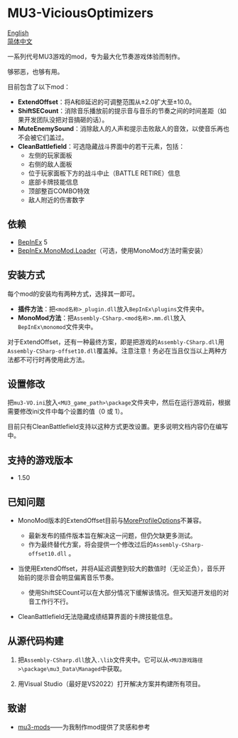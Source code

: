 # MU3-ViciousOptimizers
[English](README.md)\
[简体中文](README_zh-hans.md)

一系列代号MU3游戏的mod，专为最大化节奏游戏体验而制作。

够邪恶，也够有用。

目前包含了以下mod：
+ **ExtendOffset**：将A和B延迟的可调整范围从±2.0扩大至±10.0。
+ **ShiftSECount**：消除音乐播放前的提示音与音乐的节奏之间的时间差距（如果开发团队没把对音搞砸的话）。
+ **MuteEnemySound**：消除敌人的人声和提示击败敌人的音效，以使音乐再也不会被它们盖过。
+ **CleanBattlefield**：可选隐藏战斗界面中的若干元素，包括：
    + 左侧的玩家面板
    + 右侧的敌人面板
    + 位于玩家面板下方的战斗中止（BATTLE RETIRE）信息
    + 底部卡牌技能信息
    + 顶部整百COMBO特效
    + 敌人附近的伤害数字

## 依赖
+ [BepInEx](https://github.com/BepInEx/BepInEx) 5
+ [BepInEx.MonoMod.Loader](https://github.com/BepInEx/BepInEx.MonoMod.Loader)（可选，使用MonoMod方法时需安装）

## 安装方式
每个mod的安装均有两种方式，选择其一即可。
+ **插件方法**：把`<mod名称>_plugin.dll`放入`BepInEx\plugins`文件夹中。
+ **MonoMod方法**：把`Assembly-CSharp.<mod名称>.mm.dll`放入`BepInEx\monomod`文件夹中。

对于ExtendOffset，还有一种最终方案，即是把游戏的`Assembly-CSharp.dll`用`Assembly-CSharp-offset10.dll`覆盖掉。注意注意！务必在当且仅当以上两种方法都不可行时再使用此方法。

## 设置修改
把`mu3-VO.ini`放入`<MU3_game_path>\package`文件夹中，然后在运行游戏前，根据需要修改ini文件中每个设置的值（0 或 1）。

目前只有CleanBattlefield支持以这种方式更改设置。更多说明文档内容仍在编写中。

## 支持的游戏版本

+ 1.50

## 已知问题

+ MonoMod版本的ExtendOffset目前与[MoreProfileOptions](https://www.rainycolor.org/package/7EVENDAYSHOLIDAYS/MoreProfileOptions/)不兼容。
    + 最新发布的插件版本旨在解决这一问题，但仍欠缺更多测试。
    + 作为最终替代方案，将会提供一个修改过后的`Assembly-CSharp-offset10.dll` 。

+ 当使用ExtendOffset，并将A延迟调整到较大的数值时（无论正负），音乐开始前的提示音会明显偏离音乐节奏。
    + 使用ShiftSECount可以在大部分情况下缓解该情况。但天知道开发组的对音工作行不行。

+ CleanBattlefield无法隐藏成绩结算界面的卡牌技能信息。

## 从源代码构建

1. 把`Assembly-CSharp.dll`放入`.\lib`文件夹中。它可以从`<MU3游戏路径>\package\mu3_Data\Managed`中获取。

2. 用Visual Studio（最好是VS2022）打开解决方案并构建所有项目。

## 致谢

+ [mu3-mods](https://gitea.tendokyu.moe/akanyan/mu3-mods)——为我制作mod提供了灵感和参考